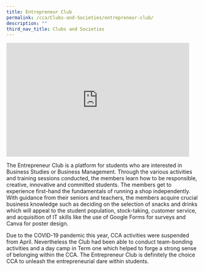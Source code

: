 ```yaml
---
title: Entrepreneur Club
permalink: /cca/Clubs-and-Societies/entrepreneur-club/
description: ""
third_nav_title: Clubs and Societies
---
```

<iframe allowfullscreen="true" height="299" width="480" frameborder="0" src="https://docs.google.com/presentation/d/e/2PACX-1vQV-efiQkJI8t58E0Q0__SUYfjGvUnr1l9tDOQSHVQQmMwpAu-Qgz9bMXK1QP3mhoL-hwq3oVsqYfYu/embed?start=false&amp;loop=false&amp;delayms=3000"></iframe>

The Entrepreneur Club is a platform for students who are interested in Business Studies or Business Management. Through the various activities and training sessions conducted, the members learn how to be responsible, creative, innovative and committed students. The members get to experience first-hand the fundamentals of running a shop independently. With guidance from their seniors and teachers, the members acquire crucial business knowledge such as deciding on the selection of snacks and drinks which will appeal to the student population, stock-taking, customer service, and acquisition of IT skills like the use of Google Forms for surveys and Canva for poster design.  
  
Due to the COVID-19 pandemic this year, CCA activities were suspended from April. Nevertheless the Club had been able to conduct team-bonding activities and a day camp in Term one which helped to forge a strong sense of belonging within the CCA. The Entrepreneur Club is definitely the choice CCA to unleash the entrepreneurial dare within students.